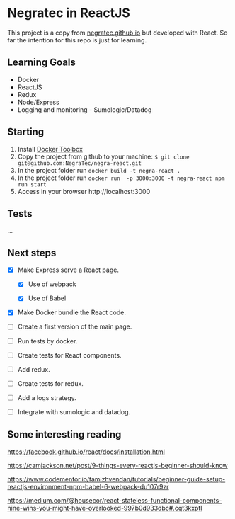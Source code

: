 # Negratec in ReactJS

This project is a copy from [negratec.github.io](http:////negratec.github.io) but developed with React.
So far the intention for this repo is just for learning.

## Learning Goals

- Docker
- ReactJS
- Redux
- Node/Express
- Logging and monitoring - Sumologic/Datadog

## Starting

1. Install [Docker Toolbox](https://www.docker.com/products/docker-toolbox)
2. Copy the project from github to your machine: `$ git clone git@github.com:NegraTec/negra-react.git`
3. In the project folder run `docker build -t negra-react .`
4. In the project folder run `docker run  -p 3000:3000 -t negra-react npm run start`
5. Access in your browser http://localhost:3000

## Tests

...

## Next steps

* [x] Make Express serve a React page.

     * [x] Use of webpack
 
     * [x] Use of Babel

* [x] Make Docker bundle the React code.
* [ ] Create a first version of the main page.
* [ ] Run tests by docker.
* [ ] Create tests for React components.
* [ ] Add redux.
* [ ] Create tests for redux.
* [ ] Add a logs strategy.
* [ ] Integrate with sumologic and datadog.

## Some interesting reading

https://facebook.github.io/react/docs/installation.html

https://camjackson.net/post/9-things-every-reactjs-beginner-should-know

https://www.codementor.io/tamizhvendan/tutorials/beginner-guide-setup-reactjs-environment-npm-babel-6-webpack-du107r9zr

https://medium.com/@housecor/react-stateless-functional-components-nine-wins-you-might-have-overlooked-997b0d933dbc#.cqt3kxptl
